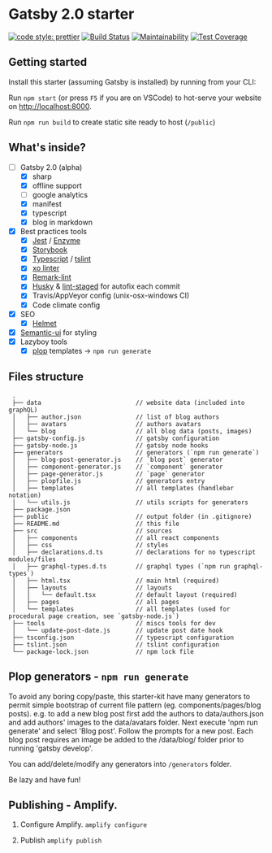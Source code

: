 # Gatsby 2.0 starter

[![code style: prettier](https://img.shields.io/badge/code_style-prettier-ff69b4.svg?style=flat-square)](https://github.com/prettier/prettier)
[![Build Status](https://travis-ci.org/crossplatformsweden/crossplatform-gatsby.svg?branch=master)](https://travis-ci.org/crossplatformsweden/crossplatform-gatsby)
[![Maintainability](https://api.codeclimate.com/v1/badges/29448ce0b97eca6bd89c/maintainability)](https://codeclimate.com/github/crossplatformsweden/crossplatform-gatsby/maintainability)
[![Test Coverage](https://api.codeclimate.com/v1/badges/29448ce0b97eca6bd89c/test_coverage)](https://codeclimate.com/github/crossplatformsweden/crossplatform-gatsby/test_coverage)

## Getting started

Install this starter (assuming Gatsby is installed) by running from your CLI:

Run `npm start` (or press `F5` if you are on VSCode) to hot-serve your website on <http://localhost:8000>.

Run `npm run build` to create static site ready to host (`/public`)

## What's inside?

-   [ ] Gatsby 2.0 (alpha)
    -   [x] sharp
    -   [x] offline support
    -   [ ] google analytics
    -   [x] manifest
    -   [x] typescript
    -   [x] blog in markdown
-   [x] Best practices tools
    -   [x] [Jest](https://facebook.github.io/jest/) / [Enzyme](http://airbnb.io/enzyme/)
    -   [x] [Storybook](https://storybooks.js.org/)
    -   [x] [Typescript](https://www.typescriptlang.org/) / [tslint](https://palantir.github.io/tslint/)
    -   [x] [xo linter](https://github.com/sindresorhus/xo)
    -   [x] [Remark-lint](https://github.com/wooorm/remark-lint)
    -   [x] [Husky](https://github.com/typicode/husky) & [lint-staged](https://github.com/okonet/lint-staged) for autofix each commit
    -   [x] Travis/AppVeyor config (unix-osx-windows CI)
    -   [x] Code climate config
-   [x] SEO
    -   [x] [Helmet](https://github.com/nfl/react-helmet)
-   [x] [Semantic-ui](http://react.semantic-ui.com) for styling
-   [x] Lazyboy tools
    -   [x] [plop](https://github.com/amwmedia/plop) templates -> `npm run generate`

## Files structure

     .
     ├── data                          // website data (included into graphQL)
     │   ├── author.json               // list of blog authors
     │   ├── avatars                   // authors avatars
     │   └── blog                      // all blog data (posts, images)
     ├── gatsby-config.js              // gatsby configuration
     ├── gatsby-node.js                // gatsby node hooks
     ├── generators                    // generators (`npm run generate`)
     │   ├── blog-post-generator.js    // `blog post` generator
     │   ├── component-generator.js    // `component` generator
     │   ├── page-generator.js         // `page` generator
     │   ├── plopfile.js               // generators entry
     │   ├── templates                 // all templates (handlebar notation)
     │   └── utils.js                  // utils scripts for generators
     ├── package.json
     ├── public                        // output folder (in .gitignore)
     ├── README.md                     // this file
     ├── src                           // sources
     │   ├── components                // all react components
     │   ├── css                       // styles
     │   ├── declarations.d.ts         // declarations for no typescript modules/files
     │   ├── graphql-types.d.ts        // graphql types (`npm run graphql-types`)
     │   ├── html.tsx                  // main html (required)
     │   ├── layouts                   // layouts
     │   │   └── default.tsx           // default layout (required)
     │   ├── pages                     // all pages
     │   └── templates                 // all templates (used for procedural page creation, see `gatsby-node.js`)
     ├── tools                         // miscs tools for dev
     │   └── update-post-date.js       // update post date hook
     ├── tsconfig.json                 // typescript configuration
     ├── tslint.json                   // tslint configuration
     └── package-lock.json             // npm lock file

## Plop generators - `npm run generate`

To avoid any boring copy/paste, this starter-kit have many generators to permit
simple bootstrap of current file pattern (eg. components/pages/blog posts). e.g. to add a new blog post first add the authors to data/authors.json and add authors' images to the data/avatars folder. Next execute 'npm run generate' and select 'Blog post'. Follow the prompts for a new post. Each blog post requires an image be added to the /data/blog/<your new post> folder prior to running 'gatsby develop'.

You can add/delete/modify any generators into `/generators` folder.

Be lazy and have fun!

## Publishing - Amplify.

1. Configure Amplify. `amplify configure`

2. Publish `amplify publish`
